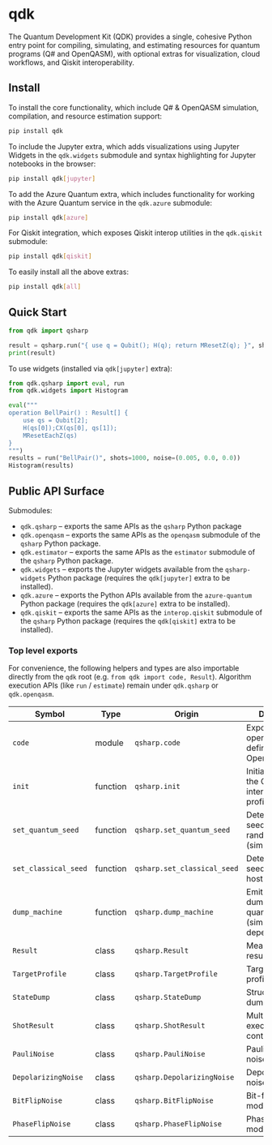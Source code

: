 # qdk

The Quantum Development Kit (QDK) provides a single, cohesive Python entry point for compiling, simulating, and estimating resources for quantum programs (Q# and OpenQASM), with optional extras for visualization, cloud workflows, and Qiskit interoperability.

## Install

To install the core functionality, which include Q\# \& OpenQASM simulation, compilation, and resource estimation support:

```bash
pip install qdk
```

To include the Jupyter extra, which adds visualizations using Jupyter Widgets in the `qdk.widgets` submodule and syntax highlighting for Jupyter notebooks in the browser:

```bash
pip install qdk[jupyter]
```

To add the Azure Quantum extra, which includes functionality for working with the Azure Quantum service in the `qdk.azure` submodule:

```bash
pip install qdk[azure]
```

For Qiskit integration, which exposes Qiskit interop utilities in the `qdk.qiskit` submodule:

```bash
pip install qdk[qiskit]
```

To easily install all the above extras:

```bash
pip install qdk[all]
```

## Quick Start

```python
from qdk import qsharp

result = qsharp.run("{ use q = Qubit(); H(q); return MResetZ(q); }", shots=100)
print(result)
```

To use widgets (installed via `qdk[jupyter]` extra):

```python
from qdk.qsharp import eval, run
from qdk.widgets import Histogram

eval("""
operation BellPair() : Result[] {
    use qs = Qubit[2];
    H(qs[0]);CX(qs[0], qs[1]);
    MResetEachZ(qs)
}
""")
results = run("BellPair()", shots=1000, noise=(0.005, 0.0, 0.0))
Histogram(results)
```

## Public API Surface

Submodules:

- `qdk.qsharp` – exports the same APIs as the `qsharp` Python package
- `qdk.openqasm` – exports the same APIs as the `openqasm` submodule of the `qsharp` Python package.
- `qdk.estimator` – exports the same APIs as the `estimator` submodule of the `qsharp` Python package.
- `qdk.widgets` – exports the Jupyter widgets available from the `qsharp-widgets` Python package (requires the `qdk[jupyter]` extra to be installed).
- `qdk.azure` – exports the Python APIs available from the `azure-quantum` Python package (requires the `qdk[azure]` extra to be installed).
- `qdk.qiskit` – exports the same APIs as the `interop.qiskit` submodule of the `qsharp` Python package (requires the `qdk[qiskit]` extra to be installed).

### Top level exports

For convenience, the following helpers and types are also importable directly from the `qdk` root (e.g. `from qdk import code, Result`). Algorithm execution APIs (like `run` / `estimate`) remain under `qdk.qsharp` or `qdk.openqasm`.

| Symbol               | Type     | Origin                      | Description                                                         |
| -------------------- | -------- | --------------------------- | ------------------------------------------------------------------- |
| `code`               | module   | `qsharp.code`               | Exposes operations defined in Q\# or OpenQASM                       |
| `init`               | function | `qsharp.init`               | Initialize/configure the QDK interpreter (target profile, options). |
| `set_quantum_seed`   | function | `qsharp.set_quantum_seed`   | Deterministic seed for quantum randomness (simulators).             |
| `set_classical_seed` | function | `qsharp.set_classical_seed` | Deterministic seed for classical host RNG.                          |
| `dump_machine`       | function | `qsharp.dump_machine`       | Emit a structured dump of full quantum state (simulator dependent). |
| `Result`             | class    | `qsharp.Result`             | Measurement result token.                                           |
| `TargetProfile`      | class    | `qsharp.TargetProfile`      | Target capability / profile descriptor.                             |
| `StateDump`          | class    | `qsharp.StateDump`          | Structured state dump object.                                       |
| `ShotResult`         | class    | `qsharp.ShotResult`         | Multi-shot execution results container.                             |
| `PauliNoise`         | class    | `qsharp.PauliNoise`         | Pauli channel noise model spec.                                     |
| `DepolarizingNoise`  | class    | `qsharp.DepolarizingNoise`  | Depolarizing noise model spec.                                      |
| `BitFlipNoise`       | class    | `qsharp.BitFlipNoise`       | Bit-flip noise model spec.                                          |
| `PhaseFlipNoise`     | class    | `qsharp.PhaseFlipNoise`     | Phase-flip noise model spec.                                        |
